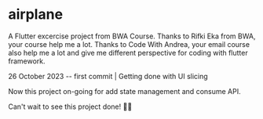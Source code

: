 # airplane

A Flutter excercise project from BWA Course. 
Thanks to Rifki Eka from BWA, your course help me a lot. 
Thanks to Code With Andrea, your email course also help me a lot and give me different perspective for coding with flutter framework.

26 October 2023 -- first commit | Getting done with UI slicing 

Now this project on-going for add state management and consume API. 

Can't wait to see this project done! 🤘🏻
